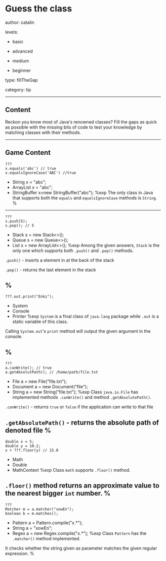 # Guess the class
author: catalin

levels:

  - basic

  - advanced

  - medium

  - beginner

type: fillTheGap

category: tip

---
## Content

Reckon you know most of Java's renowned classes? Fill the gaps as quick as possible with the missing bits of code to test your knowledge by matching classes with their methods.

---
## Game Content

```
???
x.equals('abc') // true
x.equalsIgnoreCase('ABC') //true
```
* String x = "abc";
* ArrayList<Character> x = "abc";
* StringBuffer x=new StringBuffer("abc");
%exp
The only class in Java that supports both the `equals` and `equalsIgnoreCase` methods is `String`.
%
---
```
???
s.push(5);
s.pop(); // 5
```
* Stack<Integer> s = new Stack<>();
* Queue<Integer> s = new Queue<>();
* List<Integer> s = new ArrayList<>();
%exp
Among the given answers, `Stack` is the only one which supports both `.push()`  and `.pop()` methods.


`.push()` - inserts a element in at the back of the stack

`.pop()` - returns the last element in the stack

%
---
```
???.out.print("Enki");
```
* System
* Console
* Printer
%exp
`System` is a final class of `java.lang` package while `.out` is a static variable of this class.

Calling `System.out`'s `print` method will output the given argument in the console.

%
---
```
???
a.canWrite(); // true
a.getAbsolutPath(); // /home/path/file.txt
```
* File a = new File("file.txt");
* Document a = new Document("file");
* String a = new String("file.txt");
%exp
Class `java.io.File`  has implemented methods `.canWrite()` and method `.getAbsolutePath()`.

`.canWrite()` - returns `true` or `false` if the application can write to that file


`.getAbsolutePath()` - returns the absolute path of denoted file
%
---
```
double x = 5;
double y = 10.2;
x + ???.floor(y) // 15.0
```
* Math
* Double
* MathContext
%exp
Class `math` supports `.floor()` method.


`.floor()` method returns an approximate value to the nearest bigger `int` number.
%
---
```
???
Matcher m = a.matcher("xowEn");
boolean b = m.matches();
```
* Pattern a = Pattern.compile("x.*");
* String a = "xowEn";
* Regex a = new Regex.compile("x.*");
%exp
Class `Pattern` has the `.matcher()` method implemented.


It checks whether the string given as parameter matches the given regular expression.
%
